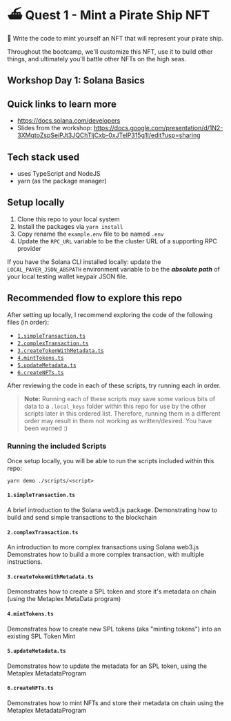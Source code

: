# ⛴️ Quest 1 - Mint a Pirate Ship NFT

📘 Write the code to mint yourself an NFT that will represent your pirate ship.

Throughout the bootcamp, we'll customize this NFT, use it to build other things, and ultimately you'll battle other NFTs on the high seas.

## Workshop Day 1: Solana Basics

## Quick links to learn more

- https://docs.solana.com/developers
- Slides from the workshop:
  https://docs.google.com/presentation/d/1N2-3XMqtoZspSeiPJt3JQChTljCxb-0xJTelP315g1I/edit?usp=sharing

## Tech stack used

- uses TypeScript and NodeJS
- yarn (as the package manager)

## Setup locally

1. Clone this repo to your local system
2. Install the packages via `yarn install`
3. Copy rename the `example.env` file to be named `.env`
4. Update the `RPC_URL` variable to be the cluster URL of a supporting RPC provider

If you have the Solana CLI installed locally: update the `LOCAL_PAYER_JSON_ABSPATH` environment
variable to be the **_absolute path_** of your local testing wallet keypair JSON file.

## Recommended flow to explore this repo

After setting up locally, I recommend exploring the code of the following files (in order):

- [`1.simpleTransaction.ts`](./scripts/1.simpleTransaction.ts)
- [`2.complexTransaction.ts`](./scripts/2.complexTransaction.ts)
- [`3.createTokenWithMetadata.ts`](./scripts/3.createTokenWithMetadata.ts)
- [`4.mintTokens.ts`](./scripts/4.mintTokens.ts)
- [`5.updateMetadata.ts`](./scripts/5.updateMetadata.ts)
- [`6.createNFTs.ts`](./scripts/6.createNFTs.ts)

After reviewing the code in each of these scripts, try running each in order.

> **Note:** Running each of these scripts may save some various bits of data to a `.local_keys`
> folder within this repo for use by the other scripts later in this ordered list. Therefore,
> running them in a different order may result in them not working as written/desired. You have been
> warned :)

### Running the included Scripts

Once setup locally, you will be able to run the scripts included within this repo:

```
yarn demo ./scripts/<script>
```

#### `1.simpleTransaction.ts`

A brief introduction to the Solana web3.js package. Demonstrating how to build and send simple
transactions to the blockchain

#### `2.complexTransaction.ts`

An introduction to more complex transactions using Solana web3.js Demonstrates how to build a more
complex transaction, with multiple instructions.

#### `3.createTokenWithMetadata.ts`

Demonstrates how to create a SPL token and store it's metadata on chain (using the Metaplex MetaData
program)

#### `4.mintTokens.ts`

Demonstrates how to create new SPL tokens (aka "minting tokens") into an existing SPL Token Mint

#### `5.updateMetadata.ts`

Demonstrates how to update the metadata for an SPL token, using the Metaplex MetadataProgram

#### `6.createNFTs.ts`

Demonstrates how to mint NFTs and store their metadata on chain using the Metaplex MetadataProgram